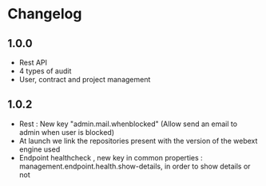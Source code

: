 # Changelog
## 1.0.0
- Rest API
- 4 types of audit
- User, contract and project management

## 1.0.2
- Rest : New key "admin.mail.whenblocked" (Allow send an email to admin when user is blocked)
- At launch we link the repositories present with the version of the webext engine used
- Endpoint healthcheck , new key in common properties : management.endpoint.health.show-details, in order to show details or not

